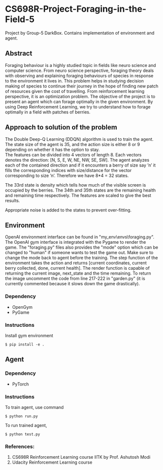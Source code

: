 # CS698R-Project-Foraging-in-the-Field-5

Project by Group-5 DarkBox. Contains implementation of environment and agent.

## Abstract
Foraging behaviour is a highly studied topic in fields like neuro science and computer science. From neuro science perspective,  foraging theory deals with observing and explaining foraging behaviours of species in response to the environment it lives in.  This problem helps in studying decision making of species to continue their journey in the hope of finding new patch of resources given the cost of travelling.
From reinforcement learning perspective, it is an optimization problem. The objective of the project is to present an agent which can forage optimally in the given environment. By using Deep Reinforcement Learning, we try to understand how to forage optimally in a field with patches of berries.

## Approach to solution of the problem
The Double Deep-Q Learning (DDQN) algorithm is used to train the agent. The state size of the agent is 35, and the action size is either 8 or 9 depending on whether it has the option to stay. <br>
The features can be divided into 4 vectors of length 8. Each vectors denotes the direction: [N, S, E, W, NE, NW, SE, SW]. The agent analyzes  each of the contained direction and if it encounters a berry of size say ’n’ it fills the corresponding indices with  size/distance   for the vector corresponding to size ’n’. Therefore we have 8*4 = 32 states.<br>

The 33rd  state is density which tells how much of the visible screen is occupied by the berries.  The 34th and 35th states are the remaining health and remaining time respectively. The features are scaled to give the best results. <br>

Appropriate noise is added to the states to prevent over-fitting.

## Environment
OpenAI environment interface can be found in "my_env\envs\foraging.py". The OpenAI gym interface is integrated with the Pygame to render the game. The "foraging.py" files also provides the "mode" option which can be changed to "human" if someone wants to test the game out. Make sure to change the mode back to agent before the training. The step function of the environment takes the action and returns [current coordinates, current berry collected, done, current health]. The render function is capable of returning the current image, next_state and the time remaining. To return the image uncomment the code from line 217-222 in "garden.py" (it is currently commented because it slows down the game drastically).

### Dependency
- OpenGym
- PyGame
### Instructions
Install gym environment 
```console
$ pip install -e .
```

## Agent
### Dependency
- PyTorch

### Instructions
To train agent, use command
```console
$ python run.py
```
To run trained agent,
```console
$ python test.py
```

### References:
1) CS698R Reinforcement Learning course IITK by Prof. Ashutosh Modi
2) Udacity Reinforcement Learning course

[//]: [CS698R-Project-Presentation-5.pdf](https://github.com/Exploration-Lab/CS698R-Project-Foraging-in-the-Field-5/files/7613752/CS698R-Project-Presentation-5.pdf)
